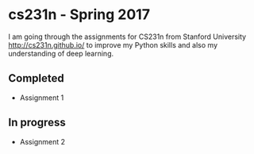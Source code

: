 # cs231n - Spring 2017

I am going through the assignments for CS231n from Stanford University http://cs231n.github.io/ to improve my Python skills and also my understanding of deep learning.

## Completed
* Assignment 1
## In progress
* Assignment 2
